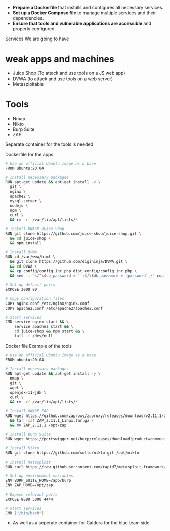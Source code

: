 - **Prepare a Dockerfile** that installs and configures all necessary services.
- **Set up a Docker Compose file** to manage multiple services and their dependencies.
- **Ensure that tools and vulnerable applications are accessible** and properly configured.


Services We are going to have 

# weak apps and machines

- Juice Shop (To attack and use tools on a JS web app)
- DVWA (to attack and use tools on a web server)
- Metasploitable 


# Tools 
- Nmap
- Nikto 
- Burp Suite 
- ZAP


Separate container for the tools is needed 

Dockerfile for the apps 
```bash 
# Use an official Ubuntu image as a base
FROM ubuntu:20.04

# Install necessary packages
RUN apt-get update && apt-get install -y \
  git \
  nginx \
  apache2 \
  mysql-server \
  nodejs \
  npm \
  curl \
  && rm -rf /var/lib/apt/lists/*

# Install OWASP Juice Shop
RUN git clone https://github.com/juice-shop/juice-shop.git \
  && cd juice-shop \
  && npm install

# Install DVWA
RUN cd /var/www/html \
  && git clone https://github.com/digininja/DVWA.git \
  && cd DVWA \
  && cp config/config.inc.php.dist config/config.inc.php \
  && sed -i "s/^\$db_password = '';$/\$db_password = 'password';/" config/config.inc.php

# Set up default ports
EXPOSE 3000 80

# Copy configuration files
COPY nginx.conf /etc/nginx/nginx.conf
COPY apache2.conf /etc/apache2/apache2.conf

# Start services
CMD service nginx start && \
    service apache2 start && \
    cd juice-shop && npm start && \
    tail -f /dev/null
```


Docker file Example of the tools 

```Bash 
# Use an official Ubuntu image as a base
FROM ubuntu:20.04

# Install necessary packages
RUN apt-get update && apt-get install -y \
  nmap \
  git \
  wget \
  openjdk-11-jdk \
  curl \
  && rm -rf /var/lib/apt/lists/*

# Install OWASP ZAP
RUN wget https://github.com/zaproxy/zaproxy/releases/download/v2.11.1/ZAP_2.11.1_Linux.tar.gz \
  && tar -xzf ZAP_2.11.1_Linux.tar.gz \
  && mv ZAP_2.11.1 /opt/zap

# Install Burp Suite
RUN wget https://portswigger.net/burp/releases/download?product=community&version=2024.2.1&type=jar -O burpsuite.jar

# Install Nikto
RUN git clone https://github.com/sullo/nikto.git /opt/nikto

# Install Metasploit
RUN curl https://raw.githubusercontent.com/rapid7/metasploit-framework/master/scripts/msfupdate | bash

# Set up environment variables
ENV BURP_SUITE_HOME=/app/burp
ENV ZAP_HOME=/opt/zap

# Expose relevant ports
EXPOSE 8080 5000 4444

# Start services
CMD ["/bin/bash"]
```


- As well as a seperate container for Caldera for the blue team side 


